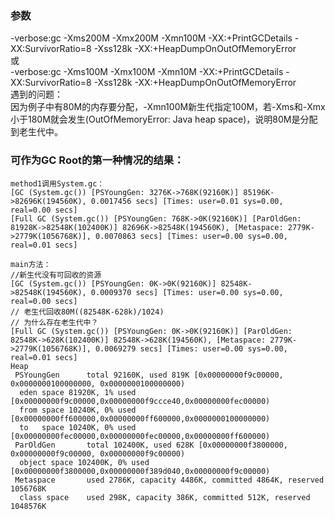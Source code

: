 ### 参数
-verbose:gc -Xms200M -Xmx200M -Xmn100M -XX:+PrintGCDetails -XX:SurvivorRatio=8 -Xss128k -XX:+HeapDumpOnOutOfMemoryError  
或  
-verbose:gc -Xms100M -Xmx100M -Xmn10M -XX:+PrintGCDetails -XX:SurvivorRatio=8 -Xss128k -XX:+HeapDumpOnOutOfMemoryError  
遇到的问题：  
因为例子中有80M的内存要分配，-Xmn100M新生代指定100M，若-Xms和-Xmx小于180M就会发生(OutOfMemoryError: Java heap space)，说明80M是分配到老生代中。

### 可作为GC Root的第一种情况的结果：  
```
method1调用System.gc：  
[GC (System.gc()) [PSYoungGen: 3276K->768K(92160K)] 85196K->82696K(194560K), 0.0017456 secs] [Times: user=0.01 sys=0.00, real=0.00 secs] 
[Full GC (System.gc()) [PSYoungGen: 768K->0K(92160K)] [ParOldGen: 81928K->82548K(102400K)] 82696K->82548K(194560K), [Metaspace: 2779K->2779K(1056768K)], 0.0070863 secs] [Times: user=0.00 sys=0.00, real=0.01 secs] 

main方法：  
//新生代没有可回收的资源  
[GC (System.gc()) [PSYoungGen: 0K->0K(92160K)] 82548K->82548K(194560K), 0.0009370 secs] [Times: user=0.00 sys=0.00, real=0.00 secs] 
// 老生代回收80M((82548K-628k)/1024)
// 为什么存在老生代中？
[Full GC (System.gc()) [PSYoungGen: 0K->0K(92160K)] [ParOldGen: 82548K->628K(102400K)] 82548K->628K(194560K), [Metaspace: 2779K->2779K(1056768K)], 0.0069279 secs] [Times: user=0.00 sys=0.00, real=0.01 secs] 
Heap
 PSYoungGen      total 92160K, used 819K [0x00000000f9c00000, 0x0000000100000000, 0x0000000100000000)
  eden space 81920K, 1% used [0x00000000f9c00000,0x00000000f9ccce40,0x00000000fec00000)
  from space 10240K, 0% used [0x00000000ff600000,0x00000000ff600000,0x0000000100000000)
  to   space 10240K, 0% used [0x00000000fec00000,0x00000000fec00000,0x00000000ff600000)
 ParOldGen       total 102400K, used 628K [0x00000000f3800000, 0x00000000f9c00000, 0x00000000f9c00000)
  object space 102400K, 0% used [0x00000000f3800000,0x00000000f389d040,0x00000000f9c00000)
 Metaspace       used 2786K, capacity 4486K, committed 4864K, reserved 1056768K
  class space    used 298K, capacity 386K, committed 512K, reserved 1048576K

```
